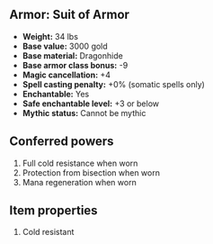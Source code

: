 ## Armor: Suit of Armor

- **Weight:** 34 lbs
- **Base value:** 3000 gold
- **Base material:** Dragonhide
- **Base armor class bonus:** -9
- **Magic cancellation:** +4
- **Spell casting penalty:** +0% (somatic spells only)
- **Enchantable:** Yes
- **Safe enchantable level:** +3 or below
- **Mythic status:** Cannot be mythic

## Conferred powers

1. Full cold resistance when worn
2. Protection from bisection when worn
3. Mana regeneration when worn

## Item properties

1. Cold resistant
